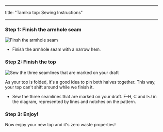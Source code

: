 ***

title: "Tamiko top: Sewing Instructions"

***

### Step 1: Finish the armhole seam

![Finsh the armhole seam](step03.png)

- Finish the armhole seam with a narrow hem.

### Step 2: Finish the top

![Sew the three seamlines that are marked on your draft](step04.png)

<Note>

As your top is folded, it's a good idea to pin both halves together.
This way, your top can't shift around while we finish it.

</Note>

- Sew the three seamlines that are marked on your draft. F-H, C and I-J in the diagram, represented by lines and notches on the pattern.

### Step 3: Enjoy!

Now enjoy your new top and it's zero waste properties!
